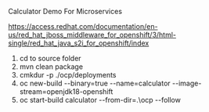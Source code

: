 Calculator Demo For Microservices

https://access.redhat.com/documentation/en-us/red_hat_jboss_middleware_for_openshift/3/html-single/red_hat_java_s2i_for_openshift/index

1. cd to source folder
2. mvn clean package
3. cmkdur -p ./ocp/deployments
4. oc new-build --binary=true --name=calculator --image-stream=openjdk18-openshift
5. oc start-build calculator --from-dir=.\ocp --follow
